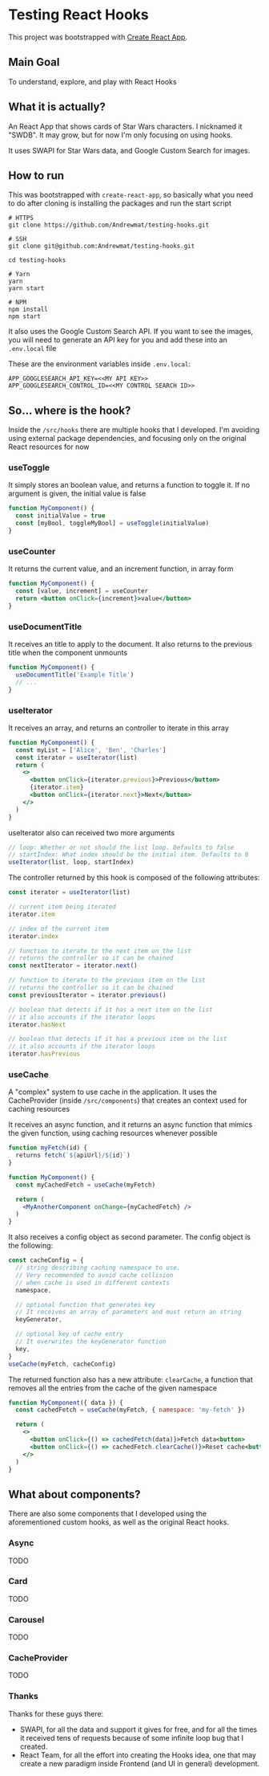 # Testing React Hooks

This project was bootstrapped with [Create React App](https://github.com/facebook/create-react-app).

## Main Goal

To understand, explore, and play with React Hooks

## What it is actually?

An React App that shows cards of Star Wars characters. I nicknamed it "SWDB". It may grow, but for now I'm only focusing on using hooks.

It uses SWAPI for Star Wars data, and Google Custom Search for images.

## How to run

This was bootstrapped with `create-react-app`, so basically what you need to do after cloning is installing the packages and run the start script

```
# HTTPS
git clone https://github.com/Andrewmat/testing-hooks.git

# SSH
git clone git@github.com:Andrewmat/testing-hooks.git

cd testing-hooks

# Yarn
yarn
yarn start

# NPM
npm install
npm start
```

It also uses the Google Custom Search API. If you want to see the images, you will need to generate an API key for you and add these into an `.env.local` file

These are the environment variables inside `.env.local`:

```
APP_GOOGLESEARCH_API_KEY=<<MY API KEY>>
APP_GOOGLESEARCH_CONTROL_ID=<<MY CONTROL SEARCH ID>>
```

## So... where is the hook?

Inside the `/src/hooks` there are multiple hooks that I developed. I'm avoiding using external package dependencies, and focusing only on the original React resources for now

### useToggle

It simply stores an boolean value, and returns a function to toggle it. If no argument is given, the initial value is false

```jsx
function MyComponent() {
  const initialValue = true
  const [myBool, toggleMyBool] = useToggle(initialValue)
}
```

### useCounter

It returns the current value, and an increment function, in array form

```jsx
function MyComponent() {
  const [value, increment] = useCounter
  return <button onClick={increment}>value</button>
}
```

### useDocumentTitle

It receives an title to apply to the document. It also returns to the previous title when the component unmounts

```jsx
function MyComponent() {
  useDocumentTitle('Example Title')
  // ...
}
```

### useIterator

It receives an array, and returns an controller to iterate in this array

```jsx
function MyComponent() {
  const myList = ['Alice', 'Ben', 'Charles']
  const iterator = useIterator(list)
  return (
    <>
      <button onClick={iterator.previous}>Previous</button>
      {iterator.item}
      <button onClick={iterator.next}>Next</button>
    </>
  )
}
```

useIterator also can received two more arguments

```jsx
// loop: Whether or not should the list loop. Defaults to false
// startIndex: What index should be the initial item. Defaults to 0
useIterator(list, loop, startIndex)
```

The controller returned by this hook is composed of the following attributes:

```jsx
const iterator = useIterator(list)

// current item being iterated
iterator.item

// index of the current item
iterator.index

// function to iterate to the next item on the list
// returns the controller so it can be chained
const nextIterator = iterator.next()

// function to iterate to the previous item on the list
// returns the controller so it can be chained
const previousIterator = iterator.previous()

// boolean that detects if it has a next item on the list
// it also accounts if the iterator loops
iterator.hasNext

// boolean that detects if it has a previous item on the list
// it also accounts if the iterator loops
iterator.hasPrevious
```

### useCache

A "complex" system to use cache in the application. It uses the CacheProvider (inside `/src/components`) that creates an context used for caching resources

It receives an async function, and it returns an async function that mimics the given function, using caching resources whenever possible

```jsx
function myFetch(id) {
  returns fetch(`${apiUrl}/${id}`)
}

function MyComponent() {
  const myCachedFetch = useCache(myFetch)

  return (
    <MyAnotherComponent onChange={myCachedFetch} />
  )
}
```

It also receives a config object as second parameter. The config object is the following:

```jsx
const cacheConfig = {
  // string describing caching namespace to use.
  // Very recommended to avoid cache collision
  // when cache is used in different contexts
  namespace,

  // optional function that generates key
  // It receives an array of parameters and must return an string
  keyGenerator,

  // optional key of cache entry
  // It overwrites the keyGenerator function
  key,
}
useCache(myFetch, cacheConfig)

```

The returned function also has a new attribute: `clearCache`, a function that removes all the entries from the cache of the given namespace

```jsx
function MyComponent({ data }) {
  const cachedFetch = useCache(myFetch, { namespace: 'my-fetch' })

  return (
    <>
      <button onClick={() => cachedFetch(data)}>Fetch data<button>
      <button onClick={() => cachedFetch.clearCache()}>Reset cache<button>
    </>
  )
}
```

## What about components?

There are also some components that I developed using the aforementioned custom hooks, as well as the original React hooks.

### Async

TODO

### Card

TODO

### Carousel

TODO

### CacheProvider

TODO

### Thanks

Thanks for these guys there:

* SWAPI, for all the data and support it gives for free, and for all the times it received tens of requests because of some infinite loop bug that I created.
* React Team, for all the effort into creating the Hooks idea, one that may create a new paradigm inside Frontend (and UI in general) development.